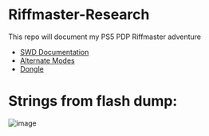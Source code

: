# Riffmaster-Research
This repo will document my PS5 PDP Riffmaster adventure

- [SWD Documentation](SWD.md)
- [Alternate Modes](Alternate_Modes.md)
- [Dongle](Dongle.md)


# Strings from flash dump:
![image](https://github.com/user-attachments/assets/bc38b849-0124-4ff3-a4c9-3458d8e19bc4)
